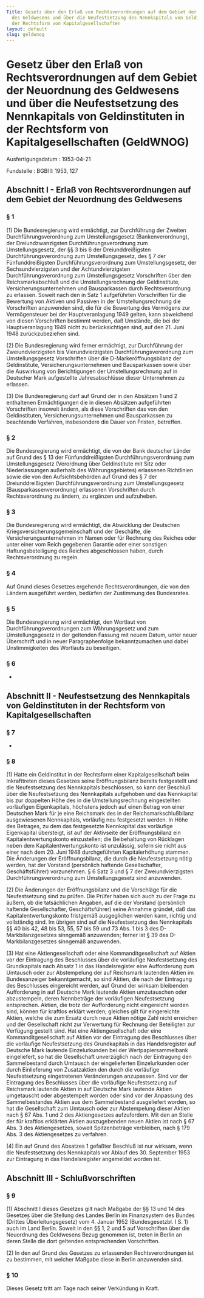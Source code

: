 ```yaml
---
Title: Gesetz über den Erlaß von Rechtsverordnungen auf dem Gebiet der Neuordnung
  des Geldwesens und über die Neufestsetzung des Nennkapitals von Geldinstituten in
  der Rechtsform von Kapitalgesellschaften
layout: default
slug: geldwnog
---
```


# Gesetz über den Erlaß von Rechtsverordnungen auf dem Gebiet der Neuordnung des Geldwesens und über die Neufestsetzung des Nennkapitals von Geldinstituten in der Rechtsform von Kapitalgesellschaften (GeldWNOG)

Ausfertigungsdatum
:   1953-04-21

Fundstelle
:   BGBl I: 1953, 127



## Abschnitt I - Erlaß von Rechtsverordnungen auf dem Gebiet der Neuordnung des Geldwesens



### § 1

(1) Die Bundesregierung wird ermächtigt, zur Durchführung der Zweiten
Durchführungsverordnung zum Umstellungsgesetz (Bankenverordnung), der
Dreiundzwanzigsten Durchführungsverordnung zum Umstellungsgesetz, der
§§ 3 bis 6 der Dreiunddreißigsten Durchführungsverordnung zum
Umstellungsgesetz, des § 7 der Fünfunddreißigsten
Durchführungsverordnung zum Umstellungsgesetz, der Sechsundvierzigsten
und der Achtundvierzigsten Durchführungsverordnung zum
Umstellungsgesetz Vorschriften über den Reichsmarkabschluß und die
Umstellungsrechnung der Geldinstitute, Versicherungsunternehmen und
Bausparkassen durch Rechtsverordnung zu erlassen. Soweit nach den in
Satz 1 aufgeführten Vorschriften für die Bewertung von Aktiven und
Passiven in der Umstellungsrechnung die Vorschriften anzuwenden sind,
die für die Bewertung des Vermögens zur Vermögensteuer bei der
Hauptveranlagung 1949 gelten, kann abweichend von diesen Vorschriften
bestimmt werden, daß Umstände, die bei der Hauptveranlagung 1949 nicht
zu berücksichtigen sind, auf den 21. Juni 1948 zurückzubeziehen sind.

(2) Die Bundesregierung wird ferner ermächtigt, zur Durchführung der
Zweiundvierzigsten bis Vierundvierzigsten Durchführungsverordnung zum
Umstellungsgesetz Vorschriften über die D-Markeröffnungsbilanz der
Geldinstitute, Versicherungsunternehmen und Bausparkassen sowie über
die Auswirkung von Berichtigungen der Umstellungsrechnung auf in
Deutscher Mark aufgestellte Jahresabschlüsse dieser Unternehmen zu
erlassen.

(3) Die Bundesregierung darf auf Grund der in den Absätzen 1 und 2
enthaltenen Ermächtigungen die in diesen Absätzen aufgeführten
Vorschriften insoweit ändern, als diese Vorschriften das von den
Geldinstituten, Versicherungsunternehmen und Bausparkassen zu
beachtende Verfahren, insbesondere die Dauer von Fristen, betreffen.


### § 2

Die Bundesregierung wird ermächtigt, die von der Bank deutscher Länder
auf Grund des § 13 der Fünfunddreißigsten Durchführungsverordnung zum
Umstellungsgesetz (Verordnung über Geldinstitute mit Sitz oder
Niederlassungen außerhalb des Währungsgebietes) erlassenen Richtlinien
sowie die von den Aufsichtsbehörden auf Grund des § 7 der
Dreiunddreißigsten Durchführungsverordnung zum Umstellungsgesetz
(Bausparkassenverordnung) erlassenen Vorschriften durch
Rechtsverordnung zu ändern, zu ergänzen und aufzuheben.


### § 3

Die Bundesregierung wird ermächtigt, die Abwicklung der Deutschen
Kriegsversicherungsgemeinschaft und der Geschäfte, die
Versicherungsunternehmen im Namen oder für Rechnung des Reiches oder
unter einer vom Reich gegebenen Garantie oder einer sonstigen
Haftungsbeteiligung des Reiches abgeschlossen haben, durch
Rechtsverordnung zu regeln.


### § 4

Auf Grund dieses Gesetzes ergehende Rechtsverordnungen, die von den
Ländern ausgeführt werden, bedürfen der Zustimmung des Bundesrates.


### § 5

Die Bundesregierung wird ermächtigt, den Wortlaut von
Durchführungsverordnungen zum Währungsgesetz und zum Umstellungsgesetz
in der geltenden Fassung mit neuem Datum, unter neuer Überschrift und
in neuer Paragraphenfolge bekanntzumachen und dabei Unstimmigkeiten
des Wortlauts zu beseitigen.


### § 6

-


## Abschnitt II - Neufestsetzung des Nennkapitals von Geldinstituten in der Rechtsform von Kapitalgesellschaften



### § 7

-


### § 8

(1) Hatte ein Geldinstitut in der Rechtsform einer Kapitalgesellschaft
beim Inkrafttreten dieses Gesetzes seine Eröffnungsbilanz bereits
festgestellt und die Neufestsetzung des Nennkapitals beschlossen, so
kann der Beschluß über die Neufestsetzung des Nennkapitals aufgehoben
und das Nennkapital bis zur doppelten Höhe des in die
Umstellungsrechnung eingestellten vorläufigen Eigenkapitals, höchstens
jedoch auf einen Betrag von einer Deutschen Mark für je eine
Reichsmark des in der Reichsmarkschlußbilanz ausgewiesenen
Nennkapitals, vorläufig neu festgesetzt werden. In Höhe des Betrages,
zu dem das festgesetzte Nennkapital das vorläufige Eigenkapital
übersteigt, ist auf der Aktivseite der Eröffnungsbilanz ein
Kapitalentwertungskonto einzustellen; die Beibehaltung von Rücklagen
neben dem Kapitalentwertungskonto ist unzulässig, sofern sie nicht aus
einer nach dem 20. Juni 1948 durchgeführten Kapitalerhöhung stammen.
Die Änderungen der Eröffnungsbilanz, die durch die Neufestsetzung
nötig werden, hat der Vorstand (persönlich haftende Gesellschafter,
Geschäftsführer) vorzunehmen. § 6 Satz 3 und § 7 der
Zweiundvierzigsten Durchführungsverordnung zum Umstellungsgesetz sind
anzuwenden.

(2) Die Änderungen der Eröffnungsbilanz und die Vorschläge für die
Neufestsetzung sind zu prüfen. Die Prüfer haben sich auch zu der Frage
zu äußern, ob die tatsächlichen Angaben, auf die der Vorstand
(persönlich haftende Gesellschafter, Geschäftsführer) seine Annahme
gründet, daß das Kapitalentwertungskonto fristgemäß ausgeglichen
werden kann, richtig und vollständig sind. Im übrigen sind auf die
Neufestsetzung des Nennkapitals §§ 40 bis 42, 48 bis 53, 55,
57 bis 59              und 73 Abs. 1 bis 3 des D-Markbilanzgesetzes
sinngemäß anzuwenden; ferner ist § 39 des D-Markbilanzgesetzes
sinngemäß anzuwenden.

(3) Hat eine Aktiengesellschaft oder eine Kommanditgesellschaft auf
Aktien vor der Eintragung des Beschlusses über die vorläufige
Neufestsetzung des Grundkapitals nach Absatz 1 in das Handelsregister
eine Aufforderung zum Umtausch oder zur Abstempelung der auf
Reichsmark lautenden Aktien im Bundesanzeiger bekanntgemacht, so sind
Aktien, die nach der Eintragung des Beschlusses eingereicht werden,
auf Grund der wirksam bleibenden Aufforderung in auf Deutsche Mark
lautende Aktien umzutauschen oder abzustempeln, deren Nennbeträge der
vorläufigen Neufestsetzung entsprechen. Aktien, die trotz der
Aufforderung nicht eingereicht worden sind, können für kraftlos
erklärt werden; gleiches gilt für eingereichte Aktien, welche die zum
Ersatz durch neue Aktien nötige Zahl nicht erreichen und der
Gesellschaft nicht zur Verwertung für Rechnung der Beteiligten zur
Verfügung gestellt sind. Hat eine Aktiengesellschaft oder eine
Kommanditgesellschaft auf Aktien vor der Eintragung des Beschlusses
über die vorläufige Neufestsetzung des Grundkapitals in das
Handelsregister auf Deutsche Mark lautende Einzelurkunden bei der
Wertpapiersammelbank eingeliefert, so hat die Gesellschaft
unverzüglich nach der Eintragung den Sammelbestand durch Umtausch der
eingelieferten Einzelurkunden oder durch Einlieferung von Zusatzaktien
den durch die vorläufige Neufestsetzung eingetretenen Veränderungen
anzupassen. Sind vor der Eintragung des Beschlusses über die
vorläufige Neufestsetzung auf Reichsmark lautende Aktien in auf
Deutsche Mark lautende Aktien umgetauscht oder abgestempelt worden
oder sind vor der Anpassung des Sammelbestandes Aktien aus dem
Sammelbestand ausgeliefert worden, so hat die Gesellschaft zum
Umtausch oder zur Abstempelung dieser Aktien nach §
67              Abs. 1 und 2 des Aktiengesetzes aufzufordern. Mit den
an Stelle der für kraftlos erklärten Aktien auszugebenden neuen Aktien
ist nach §
67              Abs. 3 des Aktiengesetzes, soweit Spitzenbeträge
verbleiben, nach §
179              Abs. 3 des Aktiengesetzes zu verfahren.

(4) Ein auf Grund des Absatzes 1 gefaßter Beschluß ist nur wirksam,
wenn die Neufestsetzung des Nennkapitals vor Ablauf des 30. September
1953 zur Eintragung in das Handelsregister angemeldet worden ist.


## Abschnitt III - Schlußvorschriften



### § 9

(1) Abschnitt I dieses Gesetzes gilt nach Maßgabe der §§ 13 und 14 des
Gesetzes über die Stellung des Landes Berlin im Finanzsystem des
Bundes (Drittes Überleitungsgesetz) vom 4. Januar 1952
(Bundesgesetzbl. I S. 1) auch im Land Berlin. Soweit in den §§ 1, 2
und 5 auf Vorschriften über die Neuordnung des Geldwesens Bezug
genommen ist, treten in Berlin an deren Stelle die dort geltenden
entsprechenden Vorschriften.

(2) In den auf Grund des Gesetzes zu erlassenden Rechtsverordnungen
ist zu bestimmen, mit welcher Maßgabe diese in Berlin anzuwenden sind.


### § 10

Dieses Gesetz tritt am Tage nach seiner Verkündung in Kraft.

